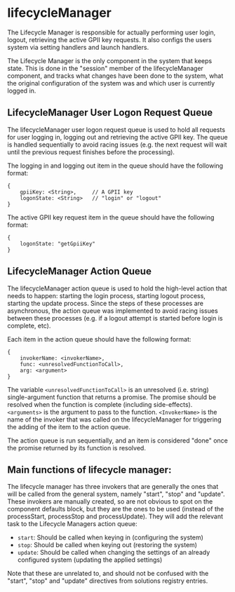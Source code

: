 # lifecycleManager

The Lifecycle Manager is responsible for actually performing user login, logout, retrieving the active GPII key
requests. It also configs the users system via setting handlers and launch handlers.

The Lifecycle Manager is the only component in the system that keeps state. This is done in the "session" member of
the lifecycleManager component, and tracks what changes have been done to the system, what the original configuration
of the system was and which user is currently logged in.

## LifecycleManager User Logon Request Queue

The lifecycleManager user logon request queue is used to hold all requests for user logging in, logging out and
retrieving the active GPII key. The queue is handled sequentially to avoid racing issues (e.g. the next request will
wait until the previous request finishes before the processing).

The logging in and logging out item in the queue should have the following format:

```snippet
{
    gpiiKey: <String>,     // A GPII key
    logonState: <String>   // "login" or "logout"
}
```

The active GPII key request item in the queue should have the following format:

```snippet
{
    logonState: "getGpiiKey"
}
```

## LifecycleManager Action Queue

The lifecycleManager action queue is used to hold the high-level action that needs to happen: starting the login process,
starting logout process, starting the update process. Since the steps of these processes are asynchronous, the action
queue was implemented to avoid racing issues between these processes (e.g. if a logout attempt is started before login
is complete, etc).

Each item in the action queue should have the following format:

```snippet
{
    invokerName: <invokerName>,
    func: <unresolvedFunctionToCall>,
    arg: <argument>
}
```

The variable `<unresolvedFunctionToCall>` is an unresolved (i.e. string) single-argument function that returns a
promise. The promise should be resolved when the function is complete (including side-effects). `<arguments>` is the
argument to pass to the function. `<InvokerName>` is the name of the invoker that was called on the lifecycleManager for
triggering the adding of the item to the action queue.

The action queue is run sequentially, and an item is considered "done" once the promise returned by its function is resolved.

## Main functions of lifecycle manager:

The lifecycle manager has three invokers that are generally the ones that will be called from the general system, namely
"start", "stop" and "update". These invokers are manually created, so are not obvious to spot on the component defaults
block, but they are the ones to be used (instead of the processStart, processStop and processUpdate). They will add the
relevant task to the Lifecycle Managers action queue:

* `start`: Should be called when keying in (configuring the system)
* `stop`: Should be called when keying out (restoring the system)
* `update`: Should be called when changing the settings of an already configured system (updating the applied settings)

Note that these are unrelated to, and should not be confused with the "start", "stop" and "update" directives from
solutions registry entries.

